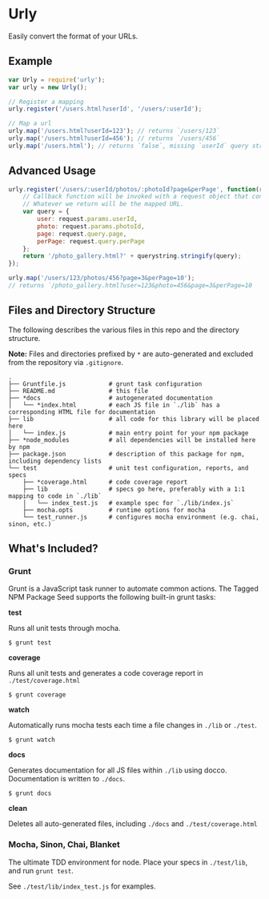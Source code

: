 Urly
====

Easily convert the format of your URLs.

## Example

```javascript
var Urly = require('urly');
var urly = new Urly();

// Register a mapping
urly.register('/users.html?userId', '/users/:userId');

// Map a url
urly.map('/users.html?userId=123'); // returns `/users/123`
urly.map('/users.html?userId=456'); // returns `/users/456`
urly.map('/users.html'); // returns `false`, missing `userId` query string parameter
```

## Advanced Usage

```javascript
urly.register('/users/:userId/photos/:photoId?page&perPage', function(request) {
    // Callback function will be invoked with a request object that contains `params` and `query` objects.
    // Whatever we return will be the mapped URL.
    var query = {
        user: request.params.userId,
        photo: request.params.photoId,
        page: request.query.page,
        perPage: request.query.perPage
    };
    return '/photo_gallery.html?' + querystring.stringify(query);
});

urly.map('/users/123/photos/456?page=3&perPage=10');
// returns `/photo_gallery.html?user=123&photo=456&page=3&perPage=10
```

## Files and Directory Structure

The following describes the various files in this repo and the directory structure.

**Note:** Files and directories prefixed by `*` are auto-generated and excluded from the
repository via `.gitignore`.

    .
    ├── Gruntfile.js            # grunt task configuration
    ├── README.md               # this file
    ├── *docs                   # autogenerated documentation
    │   └── *index.html         # each JS file in `./lib` has a corresponding HTML file for documentation
    ├── lib                     # all code for this library will be placed here
    │   └── index.js            # main entry point for your npm package
    ├── *node_modules           # all dependencies will be installed here by npm
    ├── package.json            # description of this package for npm, including dependency lists
    └── test                    # unit test configuration, reports, and specs
        ├── *coverage.html      # code coverage report
        ├── lib                 # specs go here, preferably with a 1:1 mapping to code in `./lib`
        │   └── index_test.js   # example spec for `./lib/index.js`
        ├── mocha.opts          # runtime options for mocha
        └── test_runner.js      # configures mocha environment (e.g. chai, sinon, etc.)

## What's Included?

### Grunt

Grunt is a JavaScript task runner to automate common actions. The Tagged NPM Package Seed
supports the following built-in grunt tasks:

**test**

Runs all unit tests through mocha.

    $ grunt test

**coverage**

Runs all unit tests and generates a code coverage report in `./test/coverage.html`

    $ grunt coverage

**watch**

Automatically runs mocha tests each time a file changes in `./lib` or `./test`.

    $ grunt watch

**docs**

Generates documentation for all JS files within `./lib` using docco. Documentation is
written to `./docs`.

    $ grunt docs

**clean**

Deletes all auto-generated files, including `./docs` and `./test/coverage.html`

### Mocha, Sinon, Chai, Blanket

The ultimate TDD environment for node. Place your specs in `./test/lib`, and run `grunt test`.

See `./test/lib/index_test.js` for examples.
